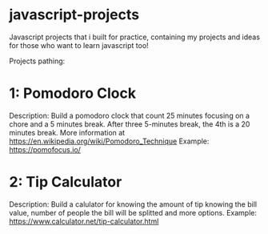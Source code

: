 # javascript-projects
Javascript projects that i built for practice, containing my projects and ideas for those who want to learn javascript too!

Projects pathing: 

# 1: Pomodoro Clock
Description: Build a pomodoro clock that count 25 minutes focusing on a chore and a 5 minutes break. After three 5-minutes break, the 4th is a 20 minutes break. More information at https://en.wikipedia.org/wiki/Pomodoro_Technique
Example: https://pomofocus.io/

# 2: Tip Calculator
Description: Build a calulator for knowing the amount of tip knowing the bill value, number of people the bill will be splitted and more options.
Example: https://www.calculator.net/tip-calculator.html
